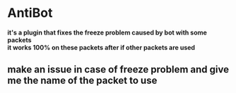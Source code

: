 # AntiBot
 
**it's a plugin that fixes the freeze problem caused by bot with some packets**
<br/>
**it works 100% on these packets after if other packets are used**

## make an issue in case of freeze problem and give me the name of the packet to use
